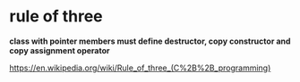 # rule of three

**class with pointer members must define destructor, copy constructor and copy assignment operator**

https://en.wikipedia.org/wiki/Rule_of_three_(C%2B%2B_programming)

